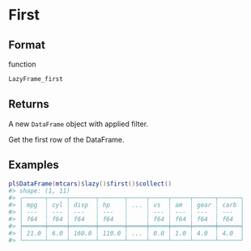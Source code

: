 # First

## Format

function

```r
LazyFrame_first
```

## Returns

A new `DataFrame` object with applied filter.

Get the first row of the DataFrame.

## Examples

<pre class='r-example'><code><span class='r-in'><span><span class='va'>pl</span><span class='op'>$</span><span class='fu'>DataFrame</span><span class='op'>(</span><span class='va'>mtcars</span><span class='op'>)</span><span class='op'>$</span><span class='fu'>lazy</span><span class='op'>(</span><span class='op'>)</span><span class='op'>$</span><span class='fu'>first</span><span class='op'>(</span><span class='op'>)</span><span class='op'>$</span><span class='fu'>collect</span><span class='op'>(</span><span class='op'>)</span></span></span>
<span class='r-out co'><span class='r-pr'>#&gt;</span> shape: (1, 11)</span>
<span class='r-out co'><span class='r-pr'>#&gt;</span> ┌──────┬─────┬───────┬───────┬─────┬─────┬─────┬──────┬──────┐</span>
<span class='r-out co'><span class='r-pr'>#&gt;</span> │ mpg  ┆ cyl ┆ disp  ┆ hp    ┆ ... ┆ vs  ┆ am  ┆ gear ┆ carb │</span>
<span class='r-out co'><span class='r-pr'>#&gt;</span> │ ---  ┆ --- ┆ ---   ┆ ---   ┆     ┆ --- ┆ --- ┆ ---  ┆ ---  │</span>
<span class='r-out co'><span class='r-pr'>#&gt;</span> │ f64  ┆ f64 ┆ f64   ┆ f64   ┆     ┆ f64 ┆ f64 ┆ f64  ┆ f64  │</span>
<span class='r-out co'><span class='r-pr'>#&gt;</span> ╞══════╪═════╪═══════╪═══════╪═════╪═════╪═════╪══════╪══════╡</span>
<span class='r-out co'><span class='r-pr'>#&gt;</span> │ 21.0 ┆ 6.0 ┆ 160.0 ┆ 110.0 ┆ ... ┆ 0.0 ┆ 1.0 ┆ 4.0  ┆ 4.0  │</span>
<span class='r-out co'><span class='r-pr'>#&gt;</span> └──────┴─────┴───────┴───────┴─────┴─────┴─────┴──────┴──────┘</span>
 </code></pre>